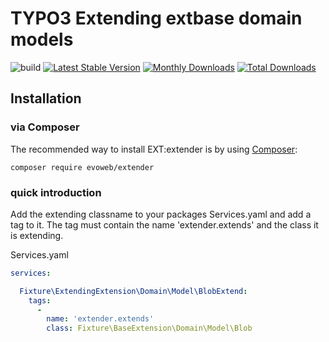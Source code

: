# TYPO3 Extending extbase domain models

![build](https://github.com/evoWeb/extender/actions/workflows/ci.yml/badge.svg?branch=develop)
[![Latest Stable Version](https://poser.pugx.org/evoweb/extender/v/stable)](https://packagist.org/packages/evoweb/extender)
[![Monthly Downloads](https://poser.pugx.org/evoweb/extender/d/monthly)](https://packagist.org/packages/evoweb/extender)
[![Total Downloads](https://poser.pugx.org/evoweb/extender/downloads)](https://packagist.org/packages/evoweb/extender)

## Installation

### via Composer

The recommended way to install EXT:extender is by using [Composer](https://getcomposer.org):

    composer require evoweb/extender

### quick introduction

Add the extending classname to your packages Services.yaml and add a tag to it.
The tag must contain the name 'extender.extends' and the class it is extending.

Services.yaml
```yaml
services:

  Fixture\ExtendingExtension\Domain\Model\BlobExtend:
    tags:
      -
        name: 'extender.extends'
        class: Fixture\BaseExtension\Domain\Model\Blob
```
